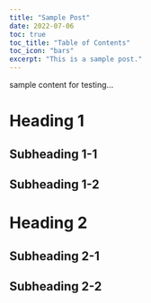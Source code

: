 ```yaml
---
title: "Sample Post"
date: 2022-07-06
toc: true
toc_title: "Table of Contents"
toc_icon: "bars"
excerpt: "This is a sample post."
---
```


sample content for testing...

# Heading 1
## Subheading 1-1
## Subheading 1-2

# Heading 2
## Subheading 2-1
## Subheading 2-2